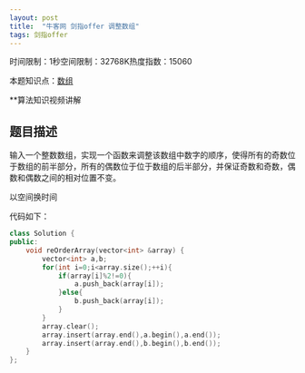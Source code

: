 ```yaml
---
layout: post
title:  "牛客网 剑指offer 调整数组"
tags: 剑指offer
---
```

时间限制：1秒空间限制：32768K热度指数：15060

本题知识点：[数组](https://www.nowcoder.com/questionCenter?questionTypes=000100&mutiTagIds=578)

**算法知识视频讲解

## 题目描述

输入一个整数数组，实现一个函数来调整该数组中数字的顺序，使得所有的奇数位于数组的前半部分，所有的偶数位于位于数组的后半部分，并保证奇数和奇数，偶数和偶数之间的相对位置不变。



以空间换时间

代码如下：

```c++
class Solution {
public:
    void reOrderArray(vector<int> &array) {
        vector<int> a,b;
        for(int i=0;i<array.size();++i){
            if(array[i]%2!=0){
                a.push_back(array[i]);
            }else{
                b.push_back(array[i]);
            }
        }
        array.clear();
        array.insert(array.end(),a.begin(),a.end());
        array.insert(array.end(),b.begin(),b.end());
    }
};
```


